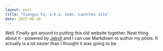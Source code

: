 ```yaml
---
layout: post
title: "Xiangyu Yu, a.k.a. Sean, Launches Site"
date: 2023-09-20
---
```


Well. Finally got around to putting this old website together. Neat thing about it - powered by [Jekyll](http://jekyllrb.com) and I can use Markdown to author my posts. It actually is a lot easier than I thought it was going to be.
